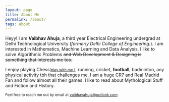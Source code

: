 ```yaml
---
layout: page
title: About Me
permalink: /about/
tags: about
---
```


Heyy!
I am __Vaibhav Ahuja__, a third year Electrical Engineering undergrad at Delhi Technological University (_formerly Delhi College of Engineering._). I am interested in Mathematics, Machine Learning and Data Analysis. I like to solve Algorithmic Problems <del> and Web Development & Designing is something that interests me too.</del>

I enjoy playing Chess<small>([play with me ](https://www.chess.com/member/ahujavaibhav))</small>, running, cricket, __football__, badminton, any physical activity tbh that challenges me. I am a huge CR7 and Real Madrid Fan and follow almost all their games. I like to read about Mythological Stuff and Fiction and History.      

<small>Feel free to reach me out by email at vaibhavahuja@outlook.com</small>
